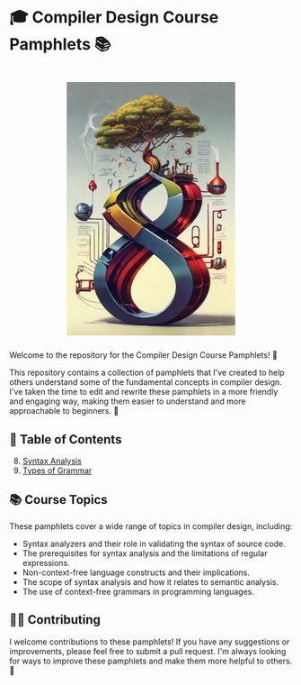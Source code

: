 

# 🎓 Compiler Design Course Pamphlets 📚

# <center> <div style="width: 300px;"> ![compiler](Handout/pictures/compiler.jpg)

Welcome to the repository for the Compiler Design Course Pamphlets! 🎉

This repository contains a collection of pamphlets that I've created to help others understand some of the fundamental concepts in compiler design. I've taken the time to edit and rewrite these pamphlets in a more friendly and engaging way, making them easier to understand and more approachable to beginners. 📝

## 📖 Table of Contents


8. [Syntax Analysis](./Handout/08_Syntax-Analysis.ipynb)
9. [Types of Grammar](./Handout/09_Types-of-Grammar.ipynb)

## 📚 Course Topics

These pamphlets cover a wide range of topics in compiler design, including:

- Syntax analyzers and their role in validating the syntax of source code.
- The prerequisites for syntax analysis and the limitations of regular expressions.
- Non-context-free language constructs and their implications.
- The scope of syntax analysis and how it relates to semantic analysis.
- The use of context-free grammars in programming languages.



## 👩‍💻 Contributing

I welcome contributions to these pamphlets! If you have any suggestions or improvements, please feel free to submit a pull request. I'm always looking for ways to improve these pamphlets and make them more helpful to others. 🙌
